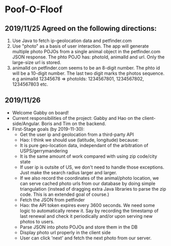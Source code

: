 # Poof-O-Floof
## 2019/11/25 Agreed on the following directions:
1. Use Java to fetch ip-geolocation data and petfinder.com
2. Use "photo" as a basis of user interaction. The app will generate multiple photo POJOs from a single animal object in the petfinder.com JSON response. The phto POJO has: photoId, animalId and url. Only the large-size url is stored.
3. animalId on petfinder.com seems to be an 8-digit number. The phto id will be a 10-digit number. The last two digit marks the photos sequence. e.g animalId 12345678 => photoIds: 1234567801, 1234567802, 1234567803 etc.
## 2019/11/26
* Welcome Gabby on board!
* Current responsibilities of the project: Gabby and Hao on the client-side/Angular. Boris and Tim on the backend.
* First-Stage goals (by 2019-11-30):
  * Get the user ip and geolocation from a third-party API
   * Hao: I think we should use (latitude, longitude) because:
    * It is pure geo-location data, independant of the arbitration of USPS/gerrymandering
    * It is the same amount of work compared with using zip code/city state
    * If user ip is outsite of US, we don't need to handle those exceptions. Just make the search radius larger and larger.
    * If we also record the coordinates of the animal/photo location, we can serve cached photo urls from our database by doing simple triangulation (instead of dragging extra Java libraries to parse the zip code. This is an extended goal of course.)
  * Fetch the JSON from petfinder
   * Hao: the API token expires every 3600 seconds. We need some logic to automatically renew it. Say by recording the timestamp of last renewal and check it periodically and/or upon serving new photos to users. 
  * Parse JSON into photo POJOs and store them in the DB
  * Display photo url properly in the client side
  * User can click 'next' and fetch the next photo from our server.
